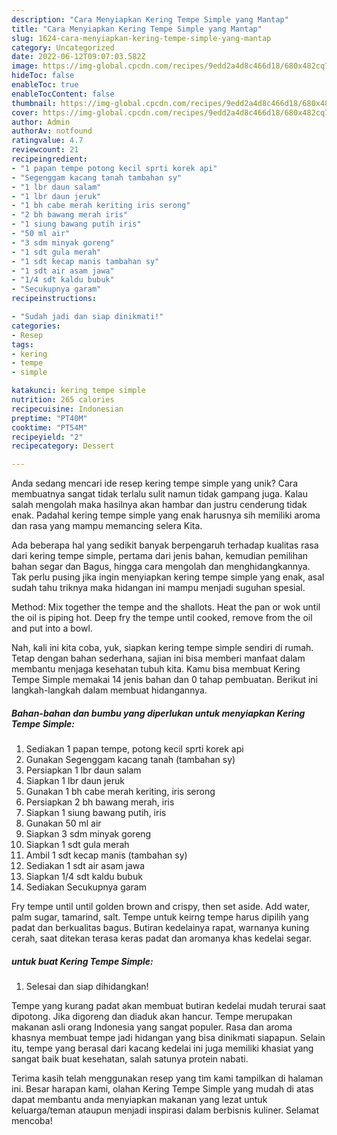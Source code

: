 ```yaml
---
description: "Cara Menyiapkan Kering Tempe Simple yang Mantap"
title: "Cara Menyiapkan Kering Tempe Simple yang Mantap"
slug: 1624-cara-menyiapkan-kering-tempe-simple-yang-mantap
category: Uncategorized
date: 2022-06-12T09:07:03.582Z
image: https://img-global.cpcdn.com/recipes/9edd2a4d8c466d18/680x482cq70/kering-tempe-simple-foto-resep-utama.jpg
hideToc: false
enableToc: true
enableTocContent: false
thumbnail: https://img-global.cpcdn.com/recipes/9edd2a4d8c466d18/680x482cq70/kering-tempe-simple-foto-resep-utama.jpg
cover: https://img-global.cpcdn.com/recipes/9edd2a4d8c466d18/680x482cq70/kering-tempe-simple-foto-resep-utama.jpg
author: Admin
authorAv: notfound
ratingvalue: 4.7
reviewcount: 21
recipeingredient:
- "1 papan tempe potong kecil sprti korek api"
- "Segenggam kacang tanah tambahan sy"
- "1 lbr daun salam"
- "1 lbr daun jeruk"
- "1 bh cabe merah keriting iris serong"
- "2 bh bawang merah iris"
- "1 siung bawang putih iris"
- "50 ml air"
- "3 sdm minyak goreng"
- "1 sdt gula merah"
- "1 sdt kecap manis tambahan sy"
- "1 sdt air asam jawa"
- "1/4 sdt kaldu bubuk"
- "Secukupnya garam"
recipeinstructions:

- "Sudah jadi dan siap dinikmati!"
categories:
- Resep
tags:
- kering
- tempe
- simple

katakunci: kering tempe simple 
nutrition: 265 calories
recipecuisine: Indonesian
preptime: "PT40M"
cooktime: "PT54M"
recipeyield: "2"
recipecategory: Dessert

---
```





Anda sedang mencari ide resep kering tempe simple yang unik? Cara membuatnya sangat tidak terlalu sulit namun tidak gampang juga. Kalau salah mengolah maka hasilnya akan hambar dan justru cenderung tidak enak. Padahal kering tempe simple yang enak harusnya sih memiliki aroma dan rasa yang mampu memancing selera Kita.





Ada beberapa hal yang sedikit banyak berpengaruh terhadap kualitas rasa dari kering tempe simple, pertama dari jenis bahan, kemudian pemilihan bahan segar dan Bagus, hingga cara mengolah dan menghidangkannya. Tak perlu pusing jika ingin menyiapkan kering tempe simple yang enak,      asal sudah tahu triknya maka hidangan ini mampu menjadi suguhan spesial.














Method: Mix together the tempe and the shallots. Heat the pan or wok until the oil is piping hot. Deep fry the tempe until cooked, remove from the oil and put into a bowl.






Nah, kali ini kita coba, yuk, siapkan kering tempe simple sendiri di rumah. Tetap dengan bahan sederhana, sajian ini bisa memberi manfaat dalam membantu menjaga kesehatan tubuh kita. Kamu bisa membuat Kering Tempe Simple memakai 14 jenis bahan dan 0 tahap pembuatan. Berikut ini langkah-langkah dalam membuat hidangannya.

<!--inarticleads1-->

##### Bahan-bahan dan bumbu yang diperlukan untuk menyiapkan Kering Tempe Simple:

1. Sediakan 1 papan tempe, potong kecil sprti korek api
1. Gunakan Segenggam kacang tanah (tambahan sy)
1. Persiapkan 1 lbr daun salam
1. Siapkan 1 lbr daun jeruk
1. Gunakan 1 bh cabe merah keriting, iris serong
1. Persiapkan 2 bh bawang merah, iris
1. Siapkan 1 siung bawang putih, iris
1. Gunakan 50 ml air
1. Siapkan 3 sdm minyak goreng
1. Siapkan 1 sdt gula merah
1. Ambil 1 sdt kecap manis (tambahan sy)
1. Sediakan 1 sdt air asam jawa
1. Siapkan 1/4 sdt kaldu bubuk
1. Sediakan Secukupnya garam


Fry tempe until until golden brown and crispy, then set aside. Add water, palm sugar, tamarind, salt. Tempe untuk keirng tempe harus dipilih yang padat dan berkualitas bagus. Butiran kedelainya rapat, warnanya kuning cerah, saat ditekan terasa keras padat dan aromanya khas kedelai segar. 

<!--inarticleads2-->

#####  untuk buat Kering Tempe Simple:


1. Selesai dan siap dihidangkan!

Tempe yang kurang padat akan membuat butiran kedelai mudah terurai saat dipotong. Jika digoreng dan diaduk akan hancur. Tempe merupakan makanan asli orang Indonesia yang sangat populer. Rasa dan aroma khasnya membuat tempe jadi hidangan yang bisa dinikmati siapapun. Selain itu, tempe yang berasal dari kacang kedelai ini juga memiliki khasiat yang sangat baik buat kesehatan, salah satunya protein nabati. 

Terima kasih telah menggunakan resep yang tim kami tampilkan di halaman ini. Besar harapan kami, olahan Kering Tempe Simple yang mudah di atas dapat membantu anda menyiapkan makanan yang lezat untuk keluarga/teman ataupun menjadi inspirasi dalam berbisnis kuliner. Selamat mencoba!

